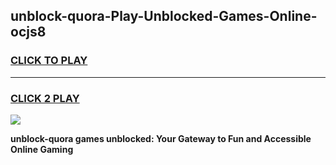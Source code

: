 
## unblock-quora-Play-Unblocked-Games-Online-ocjs8
<h3>
<a href="https://premium76.site?title=unblock-quora&ref=25A">CLICK TO PLAY</a></h3>
<hr>

<h3>
<a href="https://premium76.site?title=unblock-quora&ref=25A">CLICK 2 PLAY</a>
  
</h3>

<a href="https://premium76.site?title=unblock-quora&ref=25A"><img src="https://clearcache.store/games.png"></a>


**unblock-quora games unblocked: Your Gateway to Fun and Accessible Online Gaming**
